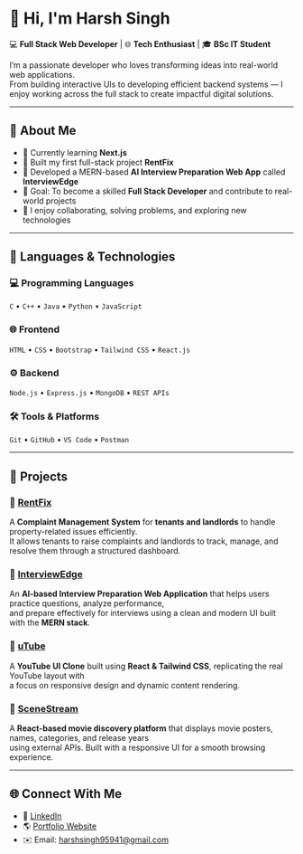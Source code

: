 # 👋 Hi, I'm Harsh Singh  

💻 **Full Stack Web Developer** | 🌐 **Tech Enthusiast** | 🎓 **BSc IT Student**  

I’m a passionate developer who loves transforming ideas into real-world web applications.  
From building interactive UIs to developing efficient backend systems — I enjoy working across the full stack to create impactful digital solutions.

---

## 🚀 About Me
- 🌱 Currently learning **Next.js**  
- 💼 Built my first full-stack project **RentFix**  
- 🧩 Developed a MERN-based **AI Interview Preparation Web App** called **InterviewEdge**  
- 🎯 Goal: To become a skilled **Full Stack Developer** and contribute to real-world projects  
- 💬 I enjoy collaborating, solving problems, and exploring new technologies  

---

## 🧠 Languages & Technologies

### 💻 Programming Languages
`C` • `C++` • `Java` • `Python` • `JavaScript`

### 🌐 Frontend
`HTML` • `CSS` • `Bootstrap` • `Tailwind CSS` • `React.js`

### ⚙️ Backend
`Node.js` • `Express.js` • `MongoDB` • `REST APIs`

### 🛠️ Tools & Platforms
`Git` • `GitHub` • `VS Code` • `Postman`

---

## 🧩 Projects

### 🔹 [RentFix](https://rent-fix.vercel.app/)
A **Complaint Management System** for **tenants and landlords** to handle property-related issues efficiently.  
It allows tenants to raise complaints and landlords to track, manage, and resolve them through a structured dashboard.

### 🔹 [InterviewEdge](https://interviewedge.netlify.app/)
An **AI-based Interview Preparation Web Application** that helps users practice questions, analyze performance,  
and prepare effectively for interviews using a clean and modern UI built with the **MERN stack**.

### 🔹 [uTube](https://utube14.netlify.app/)
A **YouTube UI Clone** built using **React & Tailwind CSS**, replicating the real YouTube layout with  
a focus on responsive design and dynamic content rendering.

### 🔹 [SceneStream](https://scenestream.netlify.app/)
A **React-based movie discovery platform** that displays movie posters, names, categories, and release years  
using external APIs. Built with a responsive UI for a smooth browsing experience.

---


## 🌐 Connect With Me
- 💼 [LinkedIn](https://www.linkedin.com/in/harshsingh1407/)
- 🌎 [Portfolio Website](https://harsh14portfolio.netlify.app/)
- ✉️ Email: harshsingh95941@gmail.com
